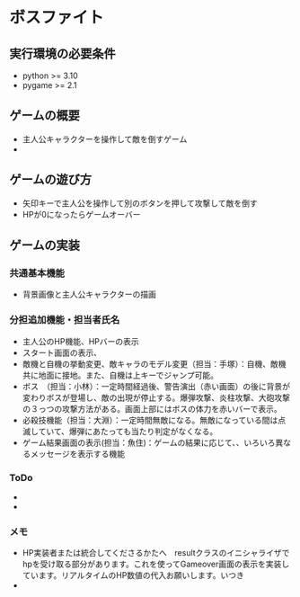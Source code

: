 # ボスファイト

## 実行環境の必要条件
* python >= 3.10
* pygame >= 2.1

## ゲームの概要
* 主人公キャラクターを操作して敵を倒すゲーム
* 

## ゲームの遊び方
* 矢印キーで主人公を操作して別のボタンを押して攻撃して敵を倒す
* HPが0になったらゲームオーバー

## ゲームの実装
### 共通基本機能
* 背景画像と主人公キャラクターの描画

### 分担追加機能・担当者氏名
* 主人公のHP機能、HPバーの表示
* スタート画面の表示、
* 敵機と自機の挙動変更、敵キャラのモデル変更（担当：手塚）：自機、敵機共に地面に接地。また、自機は上キーでジャンプ可能。
* ボス　（担当：小林）：一定時間経過後、警告演出（赤い画面）の後に背景が変わりボスが登場し、敵の出現が停止する。爆弾攻撃、炎柱攻撃、大砲攻撃の３っつの攻撃方法がある。画面上部にはボスの体力を赤いバーで表示。
* 必殺技機能（担当：大淵）：一定時間無敵になる。無敵になっている間は点滅していて、爆弾にあたっても当たり判定がなくなる。
* ゲーム結果画面の表示(担当：魚住)：ゲームの結果に応じて、、いろいろ異なるメッセージを表示する機能




### ToDo
- 
- 

### メモ

* HP実装者または統合してくださるかたへ　resultクラスのイニシャライザでhpを受け取る部分があります。これを使ってGameover画面の表示を実装しています。リアルタイムのHP数値の代入お願いします。いつき
*
